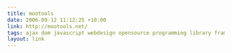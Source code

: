 ```yaml
---
title: mootools
date: 2006-09-12 11:12:25 +10:00
link: http://mootools.net/
tags: ajax dom javascript webdesign opensource programming library framework
layout: link
---
```

